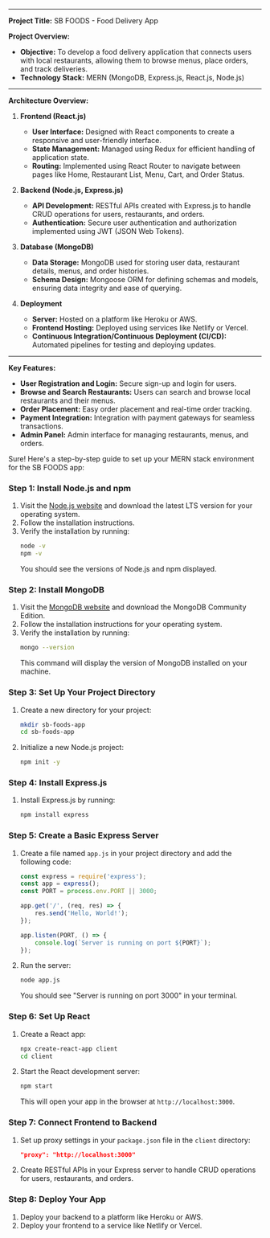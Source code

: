 

---

**Project Title:** SB FOODS - Food Delivery App

**Project Overview:**
- **Objective:** To develop a food delivery application that connects users with local restaurants, allowing them to browse menus, place orders, and track deliveries.
- **Technology Stack:** MERN (MongoDB, Express.js, React.js, Node.js)

---

**Architecture Overview:**

1. **Frontend (React.js)**
   - **User Interface:** Designed with React components to create a responsive and user-friendly interface.
   - **State Management:** Managed using Redux for efficient handling of application state.
   - **Routing:** Implemented using React Router to navigate between pages like Home, Restaurant List, Menu, Cart, and Order Status.

2. **Backend (Node.js, Express.js)**
   - **API Development:** RESTful APIs created with Express.js to handle CRUD operations for users, restaurants, and orders.
   - **Authentication:** Secure user authentication and authorization implemented using JWT (JSON Web Tokens).

3. **Database (MongoDB)**
   - **Data Storage:** MongoDB used for storing user data, restaurant details, menus, and order histories.
   - **Schema Design:** Mongoose ORM for defining schemas and models, ensuring data integrity and ease of querying.

4. **Deployment**
   - **Server:** Hosted on a platform like Heroku or AWS.
   - **Frontend Hosting:** Deployed using services like Netlify or Vercel.
   - **Continuous Integration/Continuous Deployment (CI/CD):** Automated pipelines for testing and deploying updates.

---

**Key Features:**
- **User Registration and Login:** Secure sign-up and login for users.
- **Browse and Search Restaurants:** Users can search and browse local restaurants and their menus.
- **Order Placement:** Easy order placement and real-time order tracking.
- **Payment Integration:** Integration with payment gateways for seamless transactions.
- **Admin Panel:** Admin interface for managing restaurants, menus, and orders.

Sure! Here's a step-by-step guide to set up your MERN stack environment for the SB FOODS app:

### Step 1: Install Node.js and npm
1. Visit the [Node.js website](https://nodejs.org/) and download the latest LTS version for your operating system.
2. Follow the installation instructions.
3. Verify the installation by running:
   ```bash
   node -v
   npm -v
   ```
   You should see the versions of Node.js and npm displayed.

### Step 2: Install MongoDB
1. Visit the [MongoDB website](https://www.mongodb.com/) and download the MongoDB Community Edition.
2. Follow the installation instructions for your operating system.
3. Verify the installation by running:
   ```bash
   mongo --version
   ```
   This command will display the version of MongoDB installed on your machine.

### Step 3: Set Up Your Project Directory
1. Create a new directory for your project:
   ```bash
   mkdir sb-foods-app
   cd sb-foods-app
   ```
2. Initialize a new Node.js project:
   ```bash
   npm init -y
   ```

### Step 4: Install Express.js
1. Install Express.js by running:
   ```bash
   npm install express
   ```

### Step 5: Create a Basic Express Server
1. Create a file named `app.js` in your project directory and add the following code:
   ```javascript
   const express = require('express');
   const app = express();
   const PORT = process.env.PORT || 3000;

   app.get('/', (req, res) => {
       res.send('Hello, World!');
   });

   app.listen(PORT, () => {
       console.log(`Server is running on port ${PORT}`);
   });
   ```
2. Run the server:
   ```bash
   node app.js
   ```
   You should see "Server is running on port 3000" in your terminal.

### Step 6: Set Up React
1. Create a React app:
   ```bash
   npx create-react-app client
   cd client
   ```
2. Start the React development server:
   ```bash
   npm start
   ```
   This will open your app in the browser at `http://localhost:3000`.

### Step 7: Connect Frontend to Backend
1. Set up proxy settings in your `package.json` file in the `client` directory:
   ```json
   "proxy": "http://localhost:3000"
   ```
2. Create RESTful APIs in your Express server to handle CRUD operations for users, restaurants, and orders.

### Step 8: Deploy Your App
1. Deploy your backend to a platform like Heroku or AWS.
2. Deploy your frontend to a service like Netlify or Vercel.









